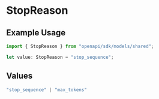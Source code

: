# StopReason

## Example Usage

```typescript
import { StopReason } from "openapi/sdk/models/shared";

let value: StopReason = "stop_sequence";
```

## Values

```typescript
"stop_sequence" | "max_tokens"
```